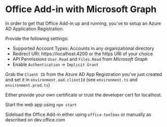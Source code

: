 # Office Add-in with Microsoft Graph

In order to get that Office Add-in up and running, you've to setup an Azure AD Application Registration. 

Provide the following settings:

* Supported Account Types: Accounts in any organizational directory
* Redirect URI: https://localhost:4200 or the https URI of your choice
* API Permissions `User.Read` and `Files.Read` from *Microsoft Graph*
* Enable `Authentication` -> `Implicit Grant`

Grab the `Client ID` from the Azure AD App Registration you've just created and set it in
`environment.aad.clientId` (see `environment.ts` and `environment.prod.ts`)

Either provide your own certificate or trust the developer cert for localhost.

Start the web app using `npm start`

Sideload the Office Add-in either using `office-toolbox` or manually as described on dev.office.com

